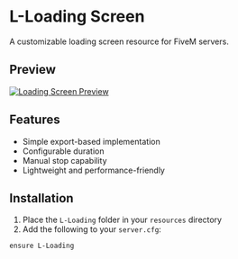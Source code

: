 # L-Loading Screen

A customizable loading screen resource for FiveM servers.

## Preview
[![Loading Screen Preview](https://streamable.com/o/t1hhlt/thumbnail.jpg)](https://streamable.com/t1hhlt)

## Features
- Simple export-based implementation
- Configurable duration
- Manual stop capability
- Lightweight and performance-friendly

## Installation
1. Place the `L-Loading` folder in your `resources` directory
2. Add the following to your `server.cfg`:
```bash
ensure L-Loading